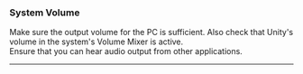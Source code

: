 ### System Volume
Make sure the output volume for the PC is sufficient. Also check that Unity's volume in the system's Volume Mixer is active.  
Ensure that you can hear audio output from other applications.

---
